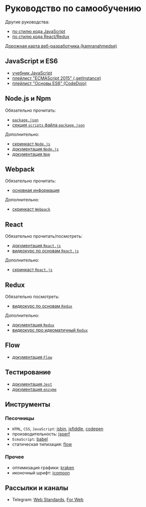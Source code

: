 # Руководство по самообучению

Другие руководства:

- [по стилю кода JavaScript](javascript.md)
- [по стилю кода React/Redux](react.md)

[Дорожная карта веб-разработчика (kamranahmedse)](https://github.com/kamranahmedse/developer-roadmap)

## JavaScript и ES6

- [учебник JavaScript](http://learn.javascript.ru/)
- [плейлист "ECMAScript 2015" (.getInstance)](https://www.youtube.com/watch?v=NJo_pv-mH-I&list=PLM8AIkTGTsH_YtwTA1sc1WmC8K15QL21q)
- [плейлист "Основы ES6" (CodeDojo)](https://www.youtube.com/watch?v=4YfsAz-sNAo&list=PLqHlAwsJRxAOpWPtj2T6HhSzX-lKmKV2q)

## Node.js и Npm

Обязательно прочитать:
- [`package.json`](https://docs.npmjs.com/files/package.json)
- [секция `scripts` файла `package.json`](https://docs.npmjs.com/misc/scripts)

Дополнительно:
- [скринкаст `Node.js`](http://learn.javascript.ru/screencast/nodejs)
- [документация `Node.js`](https://nodejs.org/dist/latest-v10.x/docs/api/)
- [документация `Npm`](https://docs.npmjs.com/)

## Webpack

Обязательно прочитать:
- [основная информация](https://webpack.js.org/concepts/)

Дополнительно:
- [скринкаст `Webpack`](http://learn.javascript.ru/screencast/webpack)

## React

Обязательно прочитать/посмотреть:
- [документация `React.js`](https://reactjs.org/docs/hello-world.html)
- [видеокурс по основам `React.js`](https://egghead.io/courses/the-beginner-s-guide-to-react)

Дополнительно:
- [скринкаст `React.js`](http://learn.javascript.ru/screencast/react)

## Redux

Обязательно посмотреть:
- [видеокурс по основам `Redux`](https://egghead.io/courses/getting-started-with-redux)

Дополнительно:
- [документация `Redux`](https://redux.js.org/)
- [видеокурс про идеоматичный `Redux`](https://egghead.io/courses/building-react-applications-with-idiomatic-redux)

## Flow
- [документация `Flow`](https://flow.org/en/docs/types/)

## Тестирование
- [документация `Jest`](https://jestjs.io/docs/en/getting-started.html)
- [документация `enzyme`](https://airbnb.io/enzyme/docs/api/)

## Инструменты

### Песочницы
- `HTML`, `CSS`, `JavaScript`: [jsbin](https://jsbin.com), [jsfiddle](https://jsfiddle.net/), [codepen](https://codepen.io/)
- производительность: [jsperf](https://jsperf.com)
- `EcmaScript`: [babel](https://babeljs.io/repl)
- статическая типизация: [flow](https://flow.org/try/)

### Прочее
- оптимизация графики: [kraken](https://kraken.io/web-interface)
- иконочный шрифт: [icomoon](https://icomoon.io/app/#/select)

## Рассылки и каналы

- Telegram: [Web Standards](https://t.me/webstandards_ru), [For Web](https://t.me/forwebdev)
